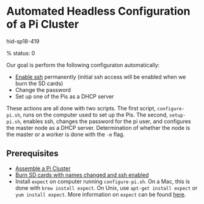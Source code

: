 # Automated Headless Configuration of a Pi Cluster

hid-sp18-419

% status: 0

Our goal is perform the following configuraton automatically:

* [Enable ssh](https://www.raspberrypi.org/documentation/remote-access/ssh/) 
permanently (initial ssh access will be enabled when we burn the SD cards)
* Change the password
* Set up one of the Pis as a DHCP server

These actions are all done with two scripts. The first script, `configure-pi.sh`,
runs on the computer used to set up the Pis. The second, `setup-pi.sh`, enables ssh, 
changes the password for the pi user, and configures the master node as a DHCP server.
Determination of whether the node is the master or a worker is done with the `-m` flag.

## Prerequisites
* [Assemble a Pi Cluster](assemble-pi-cluster.md)
* [Burn SD cards with names changed and ssh enabled](modify-pi-image.md)
* Install `expect` on computer running `configure-pi.sh`. On a Mac, this is done with 
`brew install expect`. On Unix, use `apt-get install expect` or `yum install expect`.
More information on `expect` can be found [here](https://likegeeks.com/expect-command/).


